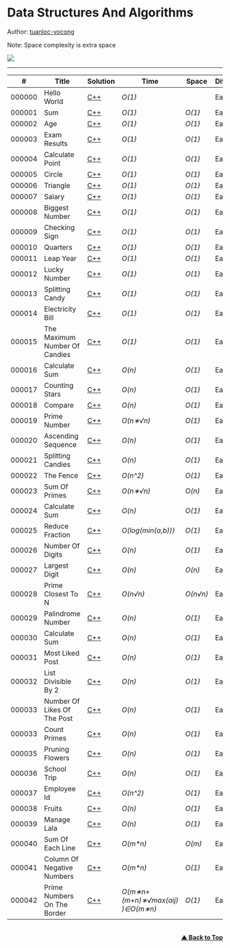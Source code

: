 # Data Structures And Algorithms

Author: [tuanloc-vocong](https://github.com/tuanloc-vocong)

Note: Space complexity is extra space

![](https://progress-bar.dev/100/?title=%20done%208%20/1000000&width=1000)

---

| #      | Title                         | Solution                                          | Time                             | Space    | Difficulty | Tag | Topic |
| ------ | ----------------------------- | ------------------------------------------------- | -------------------------------- | -------- | ---------- | --- | ----- |
| 000000 | Hello World                   | [C++](./000000_hello_world.cpp)                   | _O(1)_                           |          | Easy       |     |       |
| 000001 | Sum                           | [C++](./000001_sum.cpp)                           | _O(1)_                           | _O(1)_   | Easy       |     |       |
| 000002 | Age                           | [C++](./000002_age.cpp)                           | _O(1)_                           | _O(1)_   | Easy       |     |       |
| 000003 | Exam Results                  | [C++](./000003_exam_results.cpp)                  | _O(1)_                           | _O(1)_   | Easy       |     |       |
| 000004 | Calculate Point               | [C++](./000004_calculate_point.cpp)               | _O(1)_                           | _O(1)_   | Easy       |     |       |
| 000005 | Circle                        | [C++](./000005_circle.cpp)                        | _O(1)_                           | _O(1)_   | Easy       |     |       |
| 000006 | Triangle                      | [C++](./000006_triangle.cpp)                      | _O(1)_                           | _O(1)_   | Easy       |     |       |
| 000007 | Salary                        | [C++](./000007_salary.cpp)                        | _O(1)_                           | _O(1)_   | Easy       |     |       |
| 000008 | Biggest Number                | [C++](./000008_biggest_number.cpp)                | _O(1)_                           | _O(1)_   | Easy       |     |       |
| 000009 | Checking Sign                 | [C++](./000009_checking_sign.cpp)                 | _O(1)_                           | _O(1)_   | Easy       |     |       |
| 000010 | Quarters                      | [C++](./000010_quarters.cpp)                      | _O(1)_                           | _O(1)_   | Easy       |     |       |
| 000011 | Leap Year                     | [C++](./000011_leap_year.cpp)                     | _O(1)_                           | _O(1)_   | Easy       |     |       |
| 000012 | Lucky Number                  | [C++](./000012_lucky_number.cpp)                  | _O(1)_                           | _O(1)_   | Easy       |     |       |
| 000013 | Splitting Candy               | [C++](./000013_splitting_candy.cpp)               | _O(1)_                           | _O(1)_   | Easy       |     |       |
| 000014 | Electricity Bill              | [C++](./000014_electricity_bill.cpp)              | _O(1)_                           | _O(1)_   | Easy       |     |       |
| 000015 | The Maximum Number Of Candies | [C++](./000015_the_maximum_number_of_candies.cpp) | _O(1)_                           | _O(1)_   | Easy       |     |       |
| 000016 | Calculate Sum                 | [C++](./000016_calculate_sum.cpp)                 | _O(n)_                           | _O(1)_   | Easy       |     |       |
| 000017 | Counting Stars                | [C++](./000017_counting_stars.cpp)                | _O(n)_                           | _O(1)_   | Easy       |     |       |
| 000018 | Compare                       | [C++](./000018_compare.cpp)                       | _O(n)_                           | _O(1)_   | Easy       |     |       |
| 000019 | Prime Number                  | [C++](./000019_prime_number.cpp)                  | _O(n∗√n)_                        | _O(1)_   | Easy       |     |       |
| 000020 | Ascending Sequence            | [C++](./000020_ascending_sequence.cpp)            | _O(n)_                           | _O(1)_   | Easy       |     |       |
| 000021 | Splitting Candies             | [C++](./000021_splitting_candies.cpp)             | _O(n)_                           | _O(1)_   | Easy       |     |       |
| 000022 | The Fence                     | [C++](./000022_the_fence.cpp)                     | _O(n^2)_                         | _O(1)_   | Easy       |     |       |
| 000023 | Sum Of Primes                 | [C++](./000023_sum_of_primes.cpp)                 | _O(n∗√n)_                        | _O(n)_   | Easy       |     |       |
| 000024 | Calculate Sum                 | [C++](./000024_calculate_sum.cpp)                 | _O(n)_                           | _O(1)_   | Easy       |     |       |
| 000025 | Reduce Fraction               | [C++](./000025_reduce_fraction.cpp)               | _O(log(min(a,b)))_               | _O(1)_   | Easy       |     |       |
| 000026 | Number Of Digits              | [C++](./000026_number_of_digits.cpp)              | _O(n)_                           | _O(1)_   | Easy       |     |       |
| 000027 | Largest Digit                 | [C++](./000027_largest_digit.cpp)                 | _O(n)_                           | _O(n)_   | Easy       |     |       |
| 000028 | Prime Closest To N            | [C++](./000028_prime_to_closest_to_n.cpp)         | _O(n√n)_                         | _O(n√n)_ | Easy       |     |       |
| 000029 | Palindrome Number             | [C++](./000029_palindrome_number.cpp)             | _O(n)_                           | _O(1)_   | Easy       |     |       |
| 000030 | Calculate Sum                 | [C++](./000030_calculate_sum.cpp)                 | _O(n)_                           | _O(1)_   | Easy       |     |       |
| 000031 | Most Liked Post               | [C++](./000031_most_liked_post.cpp)               | _O(n)_                           | _O(1)_   | Easy       |     |       |
| 000032 | List Divisible By 2           | [C++](./000032_list_divisible_by_2.cpp)           | _O(n)_                           | _O(1)_   | Easy       |     |       |
| 000033 | Number Of Likes Of The Post   | [C++](./000033_number_of_likes_of_the_post.cpp)   | _O(n)_                           | _O(1)_   | Easy       |     |       |
| 000033 | Count Primes                  | [C++](./000034_count_primes.cpp)                  | _O(n)_                           | _O(1)_   | Easy       |     |       |
| 000035 | Pruning Flowers               | [C++](./000035_pruning_flowers.cpp)               | _O(n)_                           | _O(1)_   | Easy       |     |       |
| 000036 | School Trip                   | [C++](./000036_school_trip.cpp)                   | _O(n)_                           | _O(1)_   | Easy       |     |       |
| 000037 | Employee Id                   | [C++](./000037_employee_id.cpp)                   | _O(n^2)_                         | _O(1)_   | Easy       |     |       |
| 000038 | Fruits                        | [C++](./000038_fruits.cpp)                        | _O(n)_                           | _O(1)_   | Easy       |     |       |
| 000039 | Manage Lala                   | [C++](./000039_manage_lala.cpp)                   | _O(n)_                           | _O(1)_   | Easy       |     |       |
| 000040 | Sum Of Each Line              | [C++](./000040_sum_of_each_line.cpp)              | _O(m\*n)_                        | _O(m)_   | Easy       |     |       |
| 000041 | Column Of Negative Numbers    | [C++](./000041_column_of_negative_numbers.cpp)    | _O(m\*n)_                        | _O(1)_   | Easy       |     |       |
| 000042 | Prime Numbers On The Border   | [C++](./000042_prime_numbers_on_the_border.cpp)   | _O(m∗n+(m+n)∗√max(aij)​)∈O(m∗n)_ | _O(1)_   | Easy       |     |       |

<br/>
   <div align="right">
       <b><a href="#data_structures_and_algorithms">▲ Back to Top</a></b>
   </div>
<br/>
